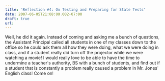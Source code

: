 ```yaml
---
title: 'Reflection #4: On Testing and Preparing for State Tests'
date: 2007-06-05T21:08:00.002-07:00
draft: true
url: 
---
```


Well, he did it again. Instead of coming and asking me a bunch of questions, the Assistant Principal called all students in one of my classes down to the office so he could ask them all how they were doing, what we were doing in class, and if a student really did turn off the projector while we were watching a movie! I would really love to be able to have the time to undermine a teacher's authority, BS with a bunch of students, and find out if a student that is constantly a problem really caused a problem in Mr. Jones' English class! Come on!